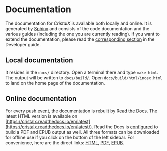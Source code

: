 # Documentation

The documentation for *CristalX* is available both locally and online. It is generated by [Sphinx](https://www.sphinx-doc.org) and consists of the code documentation and the various guides (including the one you are currently reading). If you want to extend the documentation, please read the [corresponding section](dev_documentation) in the Developer guide.



## Local documentation

It resides in the `docs/` directory. Open a terminal there and type `make html`. The output will be written to `docs/build/`. Open `docs/build/html/index.html` to land on the home page of the documentation.



## Online documentation

For every [push event](development.md#general-workflow), the documentation is rebuilt by [Read the Docs](https://readthedocs.org/). The latest HTML version is available on [https://cristalx.readthedocs.io/en/latest](https://cristalx.readthedocs.io/en/latest/). Read the Docs is [configured](https://github.com/CsatiZoltan/CristalX/blob/master/.readthedocs.yml) to build a PDF and EPUB output as well. All three formats can be downloaded for offline use if you click on the bottom of the left sidebar. For convenience, here are the direct links: [HTML](https://cristalx.readthedocs.io/_/downloads/en/latest/htmlzip/), [PDF](https://cristalx.readthedocs.io/_/downloads/en/latest/pdf/), [EPUB](https://cristalx.readthedocs.io/_/downloads/en/latest/epub/).

